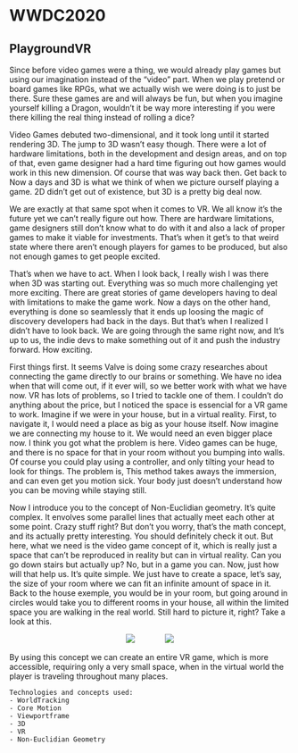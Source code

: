 # WWDC2020

## PlaygroundVR

Since before video games were a thing, we would already play games but using our imagination instead of the “video” part. When we play pretend or board games like RPGs, what we actually wish we were doing is to just be there. Sure these games are and will always be fun, but when you imagine yourself killing a Dragon, wouldn’t it be way more interesting if you were there killing the real thing instead of rolling a dice?

Video Games debuted two-dimensional, and it took long until it started rendering 3D. The jump to 3D wasn’t easy though. There were a lot of hardware limitations, both in the development and design areas, and on top of that, even game designer had a hard time figuring out how games would work in this new dimension. Of course that was way back then. Get back to Now a days and 3D is what we think of when we picture ourself playing a game. 2D didn’t get out of existence, but 3D is a pretty big deal now.

We are exactly at that same spot when it comes to VR. We all know it’s the future yet we can’t really figure out how. There are hardware limitations, game designers still don’t know what to do with it and also a lack of proper games to make it viable for investments. That’s when it get’s to that weird state where there aren’t enough players for games to be produced, but also not enough games to get people excited.

That’s when we have to act. When I look back, I really wish I was there when 3D was starting out. Everything was so much more challenging yet more exciting. There are great stories of game developers having to deal with limitations to make the game work. Now a days on the other hand, everything is done so seamlessly that it ends up loosing the magic of discovery developers had back in the days. But that’s when I realized I didn’t have to look back. We are going through the same right now, and It’s up to us, the indie devs to make something out of it and push the industry forward. How exciting.

First things first. It seems Valve is doing some crazy researches about connecting the game directly to our brains or something. We have no idea when that will come out, if it ever will, so we better work with what we have now. VR has lots of problems, so I tried to tackle one of them. I couldn’t do anything about the price, but I noticed the space is essencial for a VR game to work. Imagine if we were in your house, but in a virtual reality. First, to navigate it, I would need a place as big as your house itself. Now imagine we are connecting my house to it. We would need an even bigger place now. I think you got what the problem is here. Video games can be huge, and there is no space for that in your room without you bumping into walls. Of course you could play using a controller, and only tilting your head to look for things. The problem is, This method takes aways the immersion, and can even get you motion sick. Your body just doesn’t understand how you can be moving while staying still.

Now I introduce you to the concept of Non-Euclidian geometry. It’s quite complex. It envolves some parallel lines that actually meet each other at some point. Crazy stuff right? But don’t you worry, that’s the math concept, and its actually pretty interesting. You should definitely check it out. But here, what we need is the video game concept of it, which is really just a space that can’t be reproduced in reality but can in virtual reality. Can you go down stairs but actually up? No, but in a game you can. Now, just how will that help us. It’s quite simple. We just have to create a space, let’s say, the size of your room where we can fit an infinite amount of space in it. Back to the house exemple, you would be in your room, but going around in circles would take you to different rooms in your house, all within the limited space you are walking in the real world. Still hard to picture it, right? Take a look at this.

<p align="center">
<img src="https://media.giphy.com/media/lna65Q4FeTIvKmLJsr/giphy.gif" style="padding: 0 25px;"> <img src="https://media.giphy.com/media/XeGyZqpyVXc4QCrCnB/giphy.gif" style="padding: 0 25px;">
</p>

By using this concept we can create an entire VR game, which is more accessible, requiring only a very small space, when in the virtual world the player is traveling throughout many places.

    Technologies and concepts used:
    - WorldTracking
    - Core Motion
    - Viewportframe
    - 3D
    - VR
    - Non-Euclidian Geometry

